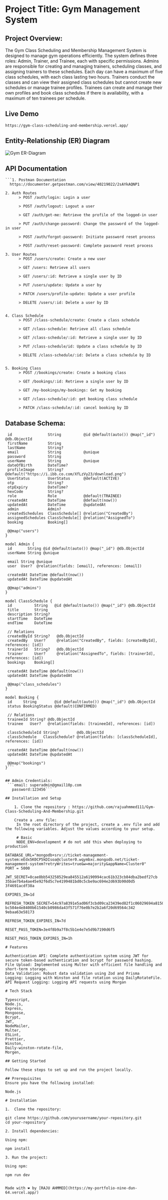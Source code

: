 # Project Title: Gym Management System

 ## Project Overview:
   The Gym Class Scheduling and Membership Management System is designed to manage gym operations efficiently. The system defines three roles: Admin, Trainer, and Trainee, each with specific permissions. Admins are responsible for creating and managing trainers, scheduling classes, and assigning trainers to these schedules. Each day can have a maximum of five class schedules, with each class lasting two hours. Trainers conduct the classes and can view their assigned class schedules but cannot create new schedules or manage trainee profiles. Trainees can create and manage their own profiles and book class schedules if there is availability, with a maximum of ten trainees per schedule.


## Live Demo

    https://gym-class-scheduling-and-membership.vercel.app/
    

## Entity-Relationship (ER) Diagram
![Gym ER-Diagram](uploads/ER-Diagram.png)

## API Documentation

    ```1. Postman Documentation
      https://documenter.getpostman.com/view/40219022/2sAYkAQNP1

    2. Auth Routes
          > POST /auth/login: Login a user

          > POST /auth/logout: Logout a user

          > GET /auth/get-me: Retrieve the profile of the logged-in user

          > PUT /auth/change-password: Change the password of the logged-in user

          > POST /auth/forgot-password: Initiate password reset process

          > POST /auth/reset-password: Complete password reset process

    3. User Routes
          > POST /users/create: Create a new user

          > GET /users: Retrieve all users

          > GET /users/:id: Retrieve a single user by ID

          > PUT /users/update: Update a user by

          > PATCH /users/profile-update: Update a user profile

          > DELETE /users/:id: Delete a user by ID


    4. Class Schedule
          > POST /class-schedule/create: Create a class schedule

          > GET /class-schedule: Retrieve all class schedule

          > GET /class-schedule/:id: Retrieve a single user by ID

          > PUT /class-schedule/id: Update a class schedule by ID

          > DELETE /class-schedule/:id: Delete a class schedule by ID


    5. Booking Class
          > POST //bookings/create: Create a booking class

          > GET /bookings/:id: Retrieve a single user by ID

          > GET /my-bookings/my-bookings: Get my booking

          > GET /class-schedule/:id: get booking class schedule

          > PATCH /class-schedule/:id: cancel booking by ID



   ## Database Schema:

   ```model User {
    id                String          @id @default(auto()) @map("_id") @db.ObjectId
    firstName         String
    lastName          String?
    email             String          @unique
    password          String
    userName          String          @unique
    dateOfBirth       DateTime?
    profileImage      String?         @default("https://i.ibb.co.com/XfLzVy23/download.png")
    UserStatus        UserStatus      @default(ACTIVE)
    otp               String?
    otpExpiry         DateTime?
    hexCode           String?
    role              Role            @default(TRAINEE)
    createdAt         DateTime        @default(now())
    updatedAt         DateTime        @updatedAt
    admin             Admin?
    createdSchedules  ClassSchedule[] @relation("CreatedBy")
    assignedSchedules ClassSchedule[] @relation("AssignedTo")
    booking           Booking[]

    @@map("users")
}

model Admin {
    id       String @id @default(auto()) @map("_id") @db.ObjectId
    userName String @unique

    email String @unique
    user  User?  @relation(fields: [email], references: [email])

    createdAt DateTime @default(now())
    updatedAt DateTime @updatedAt

    @@map("admins")
}

model ClassSchedule {
    id          String   @id @default(auto()) @map("_id") @db.ObjectId
    title       String
    description String?
    startTime   DateTime
    endTime     DateTime

    // Relations
    createdById String?   @db.ObjectId
    createdBy   User?     @relation("CreatedBy", fields: [createdById], references: [id])
    trainerId   String?   @db.ObjectId
    trainer     User?     @relation("AssignedTo", fields: [trainerId], references: [id])
    bookings    Booking[]

    createdAt DateTime @default(now())
    updatedAt DateTime @updatedAt

    @@map("class_schedules")
}

model Booking {
    id     String        @id @default(auto()) @map("_id") @db.ObjectId
    status BookingStatus @default(CONFIRMED)

    // Relations
    traineeId String? @db.ObjectId
    trainee   User?   @relation(fields: [traineeId], references: [id])

    classScheduleId String?        @db.ObjectId
    classSchedule   ClassSchedule? @relation(fields: [classScheduleId], references: [id])

    createdAt DateTime @default(now())
    updatedAt DateTime @updatedAt

    @@map("bookings")
}```


  ## Admin Credentials:
    ```email: superadmin@gmail10p.com
      password:123456```

## Installation and Setup

       1. Clone the repository : https://github.com/rajuahmmed111/Gym-Class-Scheduling-And-Membership.git

       Create a .env file:
        In the root directory of the project, create a .env file and add the following variables. Adjust the values according to your setup.

        # Basic
        NODE_ENV=development # do not add this when deploying to production

DATABASE_URL="mongodb+srv://ticket-management-system:eEdx5K0CP5kDIsoa@cluster0.wqymbxc.mongodb.net/ticket-management-system?retryWrites=true&w=majority&appName=Cluster0"
PORT = 5000

JWT_SECRET=8cae8bb543258529ea845512a6190994cac61b323cb84dba2bedf27cb
35bae7b4a4ae45e92f6d5c7e4199481bd0c5cbe9ac694e2d693b90d0d5
3f4691acdf38a

EXPIRES_IN=1d

REFRESH_TOKEN_SECRET=54c97a8391e5ad06f3cbd09ca23439ed82f1c06029694a815011b4a4b
bc504e4e8400b61540cb0986da43f571f76e0b7e2b2a6f20d69564c342
9ebaa63e58173

REFRESH_TOKEN_EXPIRES_IN=7d

RESET_PASS_TOKEN=3e4f8b9a7f8c5b1e4e7e5d9b7190d6f5

RESET_PASS_TOKEN_EXPIRES_IN=1h

# Features

Authentication API: Complete authentication system using JWT for secure token-based authentication and bcrypt for password hashing.
File Upload: Implemented using Multer with efficient file handling and short-term storage.
Data Validation: Robust data validation using Zod and Prisma
Logging: Logging with Winston and file rotation using DailyRotateFile.
API Request Logging: Logging API requests using Morgan

# Tech Stack

Typescript,
Node.js,
Express,
Mongoose,
Bcrypt,
JWT,
NodeMailer,
Multer,
ESLint,
Prettier,
Winston,
Daily-winston-rotate-file,
Morgen,

 ## Getting Started

Follow these steps to set up and run the project locally.

 ## Prerequisites
Ensure you have the following installed:

Node.js

# Installation

1.  Clone the repository:

git clone https://github.com/yourusername/your-repository.git
cd your-repository

2. Install dependencies:

Using npm:

npm install

3. Run the project:

Using npm:

npm run dev


Made with ❤️ by [RAJU AHMMED](https://my-portfolio-nine-dun-64.vercel.app/)